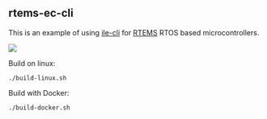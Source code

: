 ## rtems-ec-cli

This is an example of using [ile-cli] for [RTEMS] RTOS based microcontrollers.

![][pic]

Build on linux:
```
./build-linux.sh
```

Build with Docker:
```
./build-docker.sh
```

[pic]:qemu-rtems-ile-cli.png
[ile-cli]: https://github.com/maxpoliak/ile-cli
[RTEMS]: https://www.rtems.org/
[QEMU]: https://www.qemu.org/
